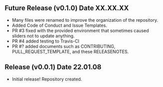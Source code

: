 ## Future Release (v0.1.0) Date XX.XX.XX 

* Many files were renamed to improve the organization of the repository.
* Added Code of Conduct and Issue Templates.
* PR #3 fixed with the provided environment that sometimes caused sliders not to update anything.
* PR #4 added testing to Travis-CI
* PR #? added documents such as CONTRIBUTING, PULL_REQUEST_TEMPLATE, and these RELEASENOTES.

## Release (v0.0.1) Date 22.01.08 

* Initial release! Repository created.
